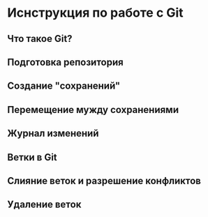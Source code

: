 # Иснструкция по работе с Git

## Что такое Git?

## Подготовка репозитория

## Создание "сохранений"

## Перемещение мужду сохранениями

## Журнал изменений

## Ветки в Git

## Слияние веток и разрешение конфликтов

## Удаление веток